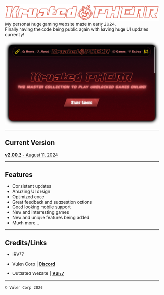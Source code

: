 ![KRUATED PHEAR](.github/assets/header.png)<br>
 My personal huge gaming website made in early 2024.<br>
 Finally having the code being public again with having huge UI updates currently!


<img src=".github/assets/preview.png" alt="Preview Photo"><br>

<hr>

 ## Current Version
[__v2.00.2__ - August 11, 2024](https://irv77.github.io/pages/changelog.html)

<hr>

## Features

- Consistant updates
- Amazing UI design
- Optimized code
- Great feedback and suggestion options
- Good looking mobile support
- New and interresting games
- New and unique features being added
- Much more...

 <hr>

## Credits/Links

- IRV77

- Vulen Corp | [__Discord__](https://discord.gg/xuu8TnSY4b)

- Outdated Website | [__Vul77__](https://vul77.web.app)

<hr>

```
© Vulen Corp 2024
```